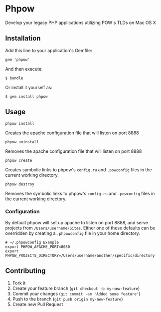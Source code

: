 Phpow
=====

Develop your legacy PHP applications utilizing POW's TLDs on Mac OS X

Installation
------------

Add this line to your application's Gemfile:

    gem 'phpow'

And then execute:

    $ bundle

Or install it yourself as:

    $ gem install phpow

Usage
-----

`phpow install`

Creates the apache configuration file that will listen on port 8888

`phpow uninstall`

Removes the apache configuration file that will listen on port 8888

`phpow create`

Creates symbolic links to phpow's `config.ru` and `.powconfig` files in the current working directory.

`phpow destroy`

Removes the symbolic links to phpow's `config.ru` and `.powconfig` files in the current working directory.

### Configuration

By default phpow will set up apache to listen on port 8888, and serve projects from `/Users/username/Sites`. Either one of these defaults can be overridden by creating a `.phpowconfig` file in your home directory.

```
# ~/.phpowconfig Example
export PHPOW_APACHE_PORT=8080
export PHPOW_PROJECTS_DIRECTORY=/Users/username/another/specific/directory
```

Contributing
------------

1. Fork it
2. Create your feature branch (`git checkout -b my-new-feature`)
3. Commit your changes (`git commit -am 'Added some feature'`)
4. Push to the branch (`git push origin my-new-feature`)
5. Create new Pull Request
